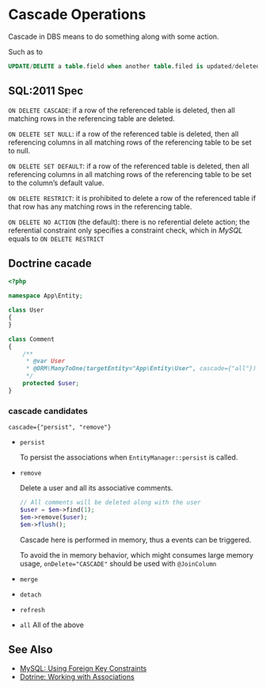 # Cascade Operations

Cascade in DBS means to do something along with some action.

Such as to

```sql
UPDATE/DELETE a table.field when another table.filed is updated/deleted
```

## SQL:2011 Spec

`ON DELETE CASCADE`: if a row of the referenced table is deleted, then all matching rows in the referencing table are deleted.

`ON DELETE SET NULL`: if a row of the referenced table is deleted, then all referencing columns in all matching rows of the referencing table to be set to null.

`ON DELETE SET DEFAULT`: if a row of the referenced table is deleted, then all referencing columns in all matching rows of the referencing table to be set to the column’s default value.

`ON DELETE RESTRICT`: it is prohibited to delete a row of the referenced table if that row has any matching rows in the referencing table.

`ON DELETE NO ACTION` (the default): there is no referential delete action; the referential constraint only specifies a constraint check, which in _MySQL_ equals to `ON DELETE RESTRICT`

## Doctrine cacade

```php
<?php

namespace App\Entity;

class User
{
}

class Comment
{
    /**
     * @var User
     * @ORM\ManyToOne(targetEntity="App\Entity\User", cascade={"all"})
     */
    protected $user;
}
```

### cascade candidates

```doctrine
cascade={"persist", "remove"}
```

- `persist`

    To persist the associations when `EntityManager::persist` is called.

- `remove`

    Delete a user and all its associative comments.

    ```php
    // All comments will be deleted along with the user
    $user = $em->find(1);
    $em->remove($user);
    $em->flush();
    ```

    Cascade here is performed in memory, thus a events can be triggered.
    
    To avoid the in memory behavior, which might consumes large memory usage, `onDelete="CASCADE"`
    should be used with `@JoinColumn`

- `merge`
- `detach`
- `refresh`
- `all` All of the above

## See Also

- [MySQL: Using Foreign Key Constraints](https://dev.mysql.com/doc/refman/8.0/en/create-table-foreign-keys.html)
- [Dotrine: Working with Associations](https://www.doctrine-project.org/projects/doctrine-orm/en/2.6/reference/working-with-associations.html)